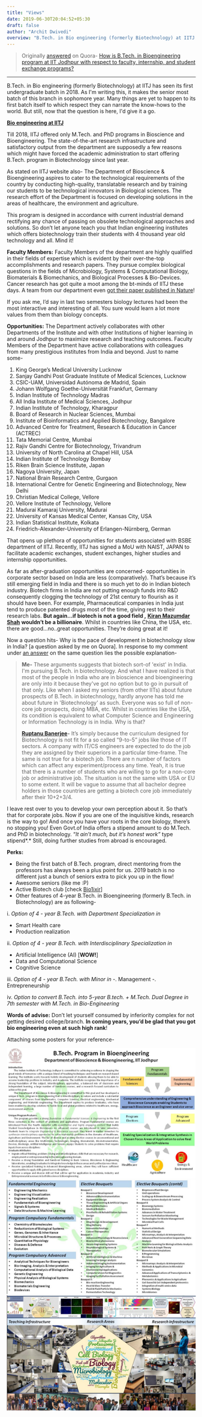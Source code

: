 ```yaml
---
title: "Views"
date: 2019-06-30T20:04:52+05:30
draft: false
author: "Archit Dwivedi"
overview: "B.Tech. in Bio engineering (formerly Biotechnology) at IITJ has seen its first  undergraduate batch in 2018. As I'm writing this, it makes the senior  most batch of this branch in sophomore year. Many things are yet to  happen to its first batch itself to which respect they can narrate the  know-hows to the world. But still, now that the question is here, I'd  give it a go."
---
```


> Originally [answered](https://www.quora.com/How-is-B-Tech-in-Bioengineering-program-at-IIT-Jodhpur-with-respect-to-faculty-internship-and-student-exchange-programs/answer/Archit-Dwivedi-18) on Quora- [How is B.Tech. in Bioengineering program at IIT Jodhpur with respect to faculty, internship, and student exchange programs?](https://www.quora.com/How-is-B-Tech-in-Bioengineering-program-at-IIT-Jodhpur-with-respect-to-faculty-internship-and-student-exchange-programs)
<hr>

B.Tech. in Bio engineering (formerly Biotechnology) at IITJ has seen its first  undergraduate batch in 2018. As I'm writing this, it makes the senior  most batch of this branch in sophomore year. Many things are yet to  happen to its first batch itself to which respect they can narrate the  know-hows to the world. But still, now that the question is here, I'd  give it a go.


[**Bio engineering at IITJ**](http://iitj.ac.in/academics/index.php?&id=acad_program&prog=12)

Till  2018, IITJ offered only M.Tech. and PhD programs in Bioscience and  Bioengineering. The state-of-the-art research infrastructure and  satisfactory output from the department are supposedly a few reasons  which might have forced the academic administration to start offering  B.Tech. program in Biotechnology since last year.

As  stated on IITJ website also- The Department of Bioscience &  Bioengineering aspires to cater to the technological requirements of the  country by conducting high-quality, translatable research and by  training our students to be technological innovators in Biological  sciences. The research effort of the Department is focused on developing  solutions in the areas of healthcare, the environment and agriculture.

This  program is designed in accordance with current industrial demand  rectifying any chance of passing on obsolete technological approaches  and solutions. So don’t let anyone teach you that Indian engineering  institutes which offers biotechnology train their students with 4  thousand year old technology and all. Mind it!


**Faculty Members:**  Faculty Members of the department are highly qualified in their fields  of expertise which is evident by their over-the-top accomplishments and  research papers. They pursue complex biological questions in the fields  of Microbiology, Systems & Computational Biology, Biomaterials &  Biomechanics, and Biological Processes & Bio-Devices. 
Cancer research has got quite a moot among the bt-minds of IITJ these days. A team from our department even [got their paper published in Nature](http://iitj.ac.in/department/index.php?dept=biology&id=research_highlights_and_initiatives&num=264)!

If  you ask me, I’d say in last two semesters biology lectures had been the  most interactive and interesting of all. You sure would learn a lot  more values from them than biology concepts.


**Opportunities:** The  Department actively collaborates with other Departments of the  Institute and with other Institutions of higher learning in and around  Jodhpur to maximize research and teaching outcomes. Faculty Members of  the Department have active collaborations with colleagues from many  prestigious institutes from India and beyond. Just to name some-

1. King George’s Medical University Lucknow
2. Sanjay Gandhi Post Graduate Institute of Medical Sciences, Lucknow
3. CSIC-UAM, Universidad Autónoma de Madrid, Spain
4. Johann Wolfgang Goethe-Universität Frankfurt, Germany
5. Indian Institute of Technology Madras
6. All India Institute of Medical Sciences, Jodhpur
7. Indian Institute of Technology, Kharagpur
8. Board of Research in Nuclear Sciences, Mumbai
9. Institute of Bioinformatics and Applied Biotechnology, Bangalore
10. Advanced Centre for Treatment, Research & Education in Cancer (ACTREC)
11. Tata Memorial Centre, Mumbai
12. Rajiv Gandhi Centre for Biotechnology, Trivandrum
13. University of North Carolina at Chapel Hill, USA
14. Indian Institute of Technology Bombay
15. Riken Brain Science Institute, Japan
16. Nagoya University, Japan
17. National Brain Research Centre, Gurgaon
18. International Centre for Genetic Engineering and Biotechnology, New Delhi
19. Christian Medical College, Vellore
20. Vellore Institute of Technology, Vellore
21. Madurai Kamaraj University, Madurai
22. University of Kansas Medical Center, Kansas City, USA
23. Indian Statistical Institute, Kolkata
24. Friedrich-Alexander-University of Erlangen-Nürnberg, German

That opens up plethora of opportunities for students associated with BSBE department of IITJ.
Recently,  IITJ has signed a MoU with NAIST, JAPAN to facilitate academic  exchanges, student exchanges, higher studies and internship  opportunities.

As  far as after-graduation opportunities are concerned- opportunities in  corporate sector based on India are less (comparatively). That’s because  it’s still emerging field in India and there is so much yet to do in  Indian biotech industry. Biotech firms in India are not putting enough  funds into R&D consequently clogging the technology of 21st century  to flourish as it should have been. For example, Pharmaceutical  companies in India just tend to produce patented drugs most of the time,  giving rest to their research labs. **But again…if biotech is not a good field ,** [**Kiran Mazumdar Shah**](https://en.wikipedia.org/wiki/Kiran_Mazumdar-Shaw) **wouldn’t be a billionaire**. 
Whilst in countries like China, the USA, etc. there are good…no..great opportunities. They’re doing great at it!

Now  a question hits- Why is the pace of development in biotechnology slow  in India? [a question asked by me on Quora]. In response to my comment  under [an answer](https://www.quora.com/Why-is-the-pace-of-development-in-biotechnology-slow-in-India/answer/Eshita-Sengupta?ch=10&share=d19e58f8&srid=tB7Yf) on the same question lies the possible explanation-

> **Me-**  These arguments suggests that biotech sort-of 'exist' in India. I'm  pursuing B.Tech. in biotechnology. And what I have realized is that most  of the people in India who are in bioscience and bioengineering are  only into it because they've got no option but to go in pursuit of that  only. Like when I asked my seniors (from other IITs) about future  prospects of B.Tech. in biotechnology, hardly anyone has told me about  future in 'Biotechnology' as such. Everyone was so full of non-core job  prospects, doing MBA, etc. Whilst in countries like the USA, its  condition is equivalent to what Computer Science and Engineering or  Information Technology is in India. Why is that?
>
> [**Ruptanu Banerjee**](https://www.quora.com/profile/Ruptanu-Banerjee)**-** It’s  simply because the curriculum designed for Biotechnology is not fit for  a so called “9-to-5” jobs like those of IT sectors. A company with  IT/CS engineers are expected to do the job they are assigned by their  superiors in a particular time-frame. The same is not true for a biotech  job. There are n number of factors which can affect any  experiment/process any time. Yeah, it is true that there is a number of  students who are willing to go for a non-core job or administrative job.  The situation is not the same with USA or EU to some extent. It will be  vague to assume that all bachelor degree holders in those countries are  getting a biotech core job immediately after their 10+2+3/4.

I leave rest over to you to develop your own perception about it. 
So  that’s that for corporate jobs. Now if you are one of the inquisitive  kinds, research is the way to go! And once you have your roots in the  core biology, there’s no stopping you! Even Govt.of India offers a  stipend amount to do M.Tech. and PhD in biotechnology. “*It ain’t much, but it’s honest work”* type stipend*.* Still, doing further studies from abroad is encouraged.


**Perks:**

- Being  the first batch of B.Tech. program, direct mentoring from the  professors has always been a plus point for us. 2019 batch is no  different just a bunch of seniors extra to pick you up in the flow!
- Awesome seniors (like me :P)
- Active Biotech club [check [Bio1ixir](https://bio1ixir.github.io/)]
- Other features of 4-year B.Tech. in Bioengineering (formerly B.Tech. in Biotechnology) are as following-

i. *Option of 4 - year B.Tech. with Department Specialization in*
- Smart Health care
- Production realization

ii. *Option of 4 - year B.Tech. with Interdisciplinary Specialization in*

- Artificial Intelligence (AI) [**WOW!**]
- Data and Computational Science
- Cognitive Science

iii. *Option of 4 - year B.Tech. with Minor in*
-. Management
-. Entrepreneurship

iv. *Option to convert B.Tech. into 5-year B.tech. + M.Tech. Dual Degree in 7th semester with M.Tech. in Bio-Engineering*


**Words of advise:** Don’t let yourself consumed by inferiority complex for not getting desired college/branch. **In coming years, you’d be glad that you got bio engineering even at such high rank**!

Attaching some posters for your reference-

<img class="a" src="https://raw.githubusercontent.com/bio1ixir/resources/master/blog/evi1/bsbe1.jpg">

<img class="a" src="https://raw.githubusercontent.com/bio1ixir/resources/master/blog/evi1/bsbe2.jpg">

<img class="a" src="https://raw.githubusercontent.com/bio1ixir/resources/master/blog/evi1/image.png">